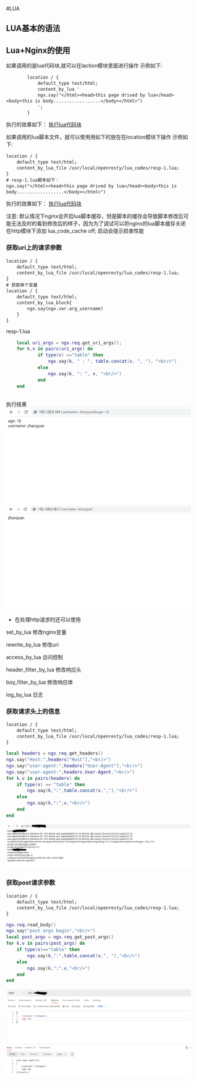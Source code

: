#LUA

## LUA基本的语法

## Lua+Nginx的使用
如果调用的是lua代码块,就可以在laction模块里面进行操作
示例如下:
```shell script
		location / {
			default_type text/html;
			content_by_lua '
			ngx.say("</html><head>this page drived by lua</head><body>this is body..................</body></html>")
			';
		}	
```
执行的效果如下：
[执行lua代码块](./files/execute-lua-block-1.PNG)

如果调用的lua脚本文件，就可以使用用如下的放在在location模块下操作
示例如下:
```shell script
location / {
	default_type text/html;
	content_by_lua_file /usr/local/openresty/lua_codes/resp-1.lua;
}	
# resp-1.lua脚本如下：
ngx.say("</html><head>this page drived by lua</head><body>this is body..................</body></html>")

```
执行的效果如下：
[执行lua代码块](./files/execute-lua-block-1.PNG)


注意: 默认情况下nginx会开启lua脚本缓存，但是脚本的缓存会导致脚本修改后可能无法及时的看到修改后的样子，因为为了调试可以将nginx的lua脚本缓存关闭
在http模块下添加
lua_code_cache off;
启动会提示损害性能

### 获取uri上的请求参数
```shell script
location / {
	default_type text/html;
	content_by_lua_file /usr/local/openresty/lua_codes/resp-1.lua;
}	  
# 获取单个变量
location / {
	default_type text/html;
	content_by_lua_block{
		ngx.say(ngx.var.arg_username)
	}
}
```
resp-1.lua
```lua
    local uri_args = ngx.req.get_uri_args();
    for k,v in pairs(uri_args) do
    		if type(v) =="table" then
    			ngx.say(k, " : ", table.concat(v, ", "), "<br/>")  	
    		else
    		    ngx.say(k, ": ", v, "<br/>") 
    		end
    end	



```
执行结果
![获取uri上的请求参数](./files/execute-lua-file-1.PNG)
![获取uri上的请求参数](./files/execute-lua-block-2.PNG)

* 在处理http请求时还可以使用

set_by_lua
修改nginx变量

rewrite_by_lua
修改uri

access_by_lua
访问控制

header_filter_by_lua
修改响应头

boy_filter_by_lua
修改响应体

log_by_lua
日志


### 获取请求头上的信息
```shell script
location / {
 	default_type text/html;
	content_by_lua_file /usr/local/openresty/lua_codes/resp-1.lua;
}
```
```lua
local headers = ngx.req.get_headers()
ngx.say("Host:",headers["Host"],"<br/>")
ngx.say("user-agent:",headers["User-Agent"],"<br/>")
ngx.say("user-agent:",headers.User-Agent,"<br/>")
for k,v in pairs(headers) do
	if type(v) == "table" then
		ngx.say(k,":",table.concat(v,","),"<br/>")
	else
		ngx.say(k,":",v,"<br/>")	
	end
end
```
![获取请求头的效果](./files/execute-lua-file-2.PNG)

### 获取post请求参数
```shell script
location / {
 	default_type text/html;
	content_by_lua_file /usr/local/openresty/lua_codes/resp-1.lua;
}
```
```lua
ngx.req.read_body()
ngx.say("post args begin","<br/>")
local post_args = ngx.req.get_post_args()
for k,v in pairs(post_args) do
	if type(v)=="table" then
		ngx.say(k,":",table,concat(v,", "),"<br/>")
	else
		ngx.say(k,":",v,"<br/>")
	end
end
```
![获取post请求参数](./files/execute-lua-file-3.PNG)

































































